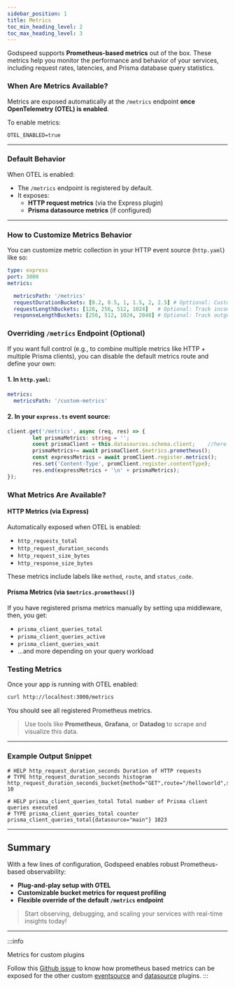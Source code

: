 ```yaml
---
sidebar_position: 1
title: Metrics
toc_min_heading_level: 2
toc_max_heading_level: 3
---
```


Godspeed supports **Prometheus-based metrics** out of the box. These metrics help you monitor the performance and behavior of your services, including request rates, latencies, and Prisma database query statistics.

### When Are Metrics Available?

Metrics are exposed automatically at the `/metrics` endpoint **once OpenTelemetry (OTEL) is enabled**.

To enable metrics:

```env
OTEL_ENABLED=true
```
---

### Default Behavior

When OTEL is enabled:

* The `/metrics` endpoint is registered by default.
* It exposes:
  * **HTTP request metrics** (via the Express plugin)
  * **Prisma datasource metrics** (if configured)

---

### How to Customize Metrics Behavior

You can customize metric collection in your HTTP event source (`http.yaml`) like so:

```yaml
type: express
port: 3000
metrics:

  metricsPath: '/metrics'          
  requestDurationBuckets: [0.2, 0.5, 1, 1.5, 2, 2.5] # Opttional: Custom latency buckets (in seconds)
  requestLengthBuckets: [128, 256, 512, 1024]   # Optional: Track incoming request sizes
  responseLengthBuckets: [256, 512, 1024, 2048] # Optional: Track outgoing response sizes
```

### Overriding `/metrics` Endpoint (Optional)

If you want full control (e.g., to combine multiple metrics like HTTP + multiple Prisma clients), you can disable the default metrics route and define your own:

#### 1. In `http.yaml`:

```yaml
metrics:
  metricsPath: '/custom-metrics'

```

#### 2. In your `express.ts` event source:

```ts
client.get('/metrics', async (req, res) => {
        let prismaMetrics: string = '';
        const prismaClient = this.datasources.schema.client;    //here schema is the name of my prisma schema file
        prismaMetrics+= await prismaClient.$metrics.prometheus();
        const expressMetrics = await promClient.register.metrics();
        res.set('Content-Type', promClient.register.contentType);
        res.end(expressMetrics + '\n' + prismaMetrics);
});
```

### What Metrics Are Available?

#### HTTP Metrics (via Express)

Automatically exposed when OTEL is enabled:

* `http_requests_total`
* `http_request_duration_seconds`
* `http_request_size_bytes`
* `http_response_size_bytes`

These metrics include labels like `method`, `route`, and `status_code`.

#### Prisma Metrics (via `$metrics.prometheus()`)

If you have registered prisma metrics manually by setting upa middleware, then, you get:

* `prisma_client_queries_total`
* `prisma_client_queries_active`
* `prisma_client_queries_wait`
* ...and more depending on your query workload


### Testing Metrics

Once your app is running with OTEL enabled:

```bash
curl http://localhost:3000/metrics
```

You should see all registered Prometheus metrics.

> Use tools like **Prometheus**, **Grafana**, or **Datadog** to scrape and visualize this data.

---

### Example Output Snippet

```
# HELP http_request_duration_seconds Duration of HTTP requests
# TYPE http_request_duration_seconds histogram
http_request_duration_seconds_bucket{method="GET",route="/helloworld",status_code="200",le="1"} 10

# HELP prisma_client_queries_total Total number of Prisma client queries executed
# TYPE prisma_client_queries_total counter
prisma_client_queries_total{datasource="main"} 1023
```

---

## Summary

With a few lines of configuration, Godspeed enables robust Prometheus-based observability:

* **Plug-and-play setup with OTEL**
* **Customizable bucket metrics for request profiling**
* **Flexible override of the default `/metrics` endpoint**

> Start observing, debugging, and scaling your services with real-time insights today!

---

:::info

Metrics for custom plugins

Follow this [Github issue](https://github.com/godspeedsystems/gs-node-service/issues/1016) to know how prometheus based metrics can be exposed for the other custom [eventsource](../event-sources/event-source-plugins/) and [datasource](../datasources/datasource-plugins/Overview.md) plugins.
:::

<!-- ## Collector configuration
:::tipTo be coming soon
Follow this [Github issue](https://github.com/godspeedsystems/gs-node-service/issues/1018) for more updates.
::: -->
